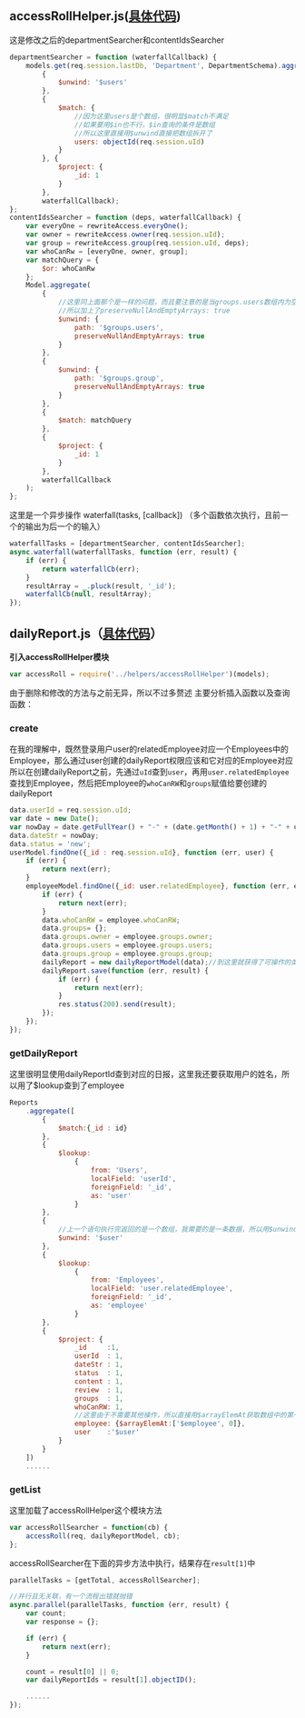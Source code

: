 ## accessRollHelper.js([具体代码](https://github.com/ZhangLujie4/byerp/blob/master/helpers/accessRollHelper.js))
这是修改之后的departmentSearcher和contentIdsSearcher
```javascript
departmentSearcher = function (waterfallCallback) {
    models.get(req.session.lastDb, 'Department', DepartmentSchema).aggregate(
        {
            $unwind: '$users'
        },
        {
            $match: {
                //因为这里users是个数组，很明显$match不满足
                //如果要用$in也不行，$in查询的条件是数组
                //所以这里直接用$unwind直接把数组拆开了
                users: objectId(req.session.uId)
            }
        }, {
            $project: {
                _id: 1
            }
        },
        waterfallCallback);
};
contentIdsSearcher = function (deps, waterfallCallback) {
    var everyOne = rewriteAccess.everyOne();
    var owner = rewriteAccess.owner(req.session.uId);
    var group = rewriteAccess.group(req.session.uId, deps);
    var whoCanRw = [everyOne, owner, group];
    var matchQuery = {
        $or: whoCanRw
    };
    Model.aggregate(
        {
            //这里同上面那个是一样的问题，而且要注意的是当groups.users数组内为空时也是要有一条数据的
            //所以加上了preserveNullAndEmptyArrays: true
            $unwind: {
                path: '$groups.users',
                preserveNullAndEmptyArrays: true
            }
        },
        {
            $unwind: {
                path: '$groups.group',
                preserveNullAndEmptyArrays: true
            }
        },
        {
            $match: matchQuery
        },
        {
            $project: {
                _id: 1
            }
        },
        waterfallCallback
    );
};
```
这里是一个异步操作
waterfall(tasks, [callback]) （多个函数依次执行，且前一个的输出为后一个的输入）
```javascript
waterfallTasks = [departmentSearcher, contentIdsSearcher];
async.waterfall(waterfallTasks, function (err, result) {
    if (err) {
        return waterfallCb(err);
    }
    resultArray = _.pluck(result, '_id');
    waterfallCb(null, resultArray);
});
```
## dailyReport.js（[具体代码](https://github.com/ZhangLujie4/byerp/blob/master/handlers/dailyReport.js)）
**引入accessRollHelper模块**
```javascript
var accessRoll = require('../helpers/accessRollHelper')(models);
```
由于删除和修改的方法与之前无异，所以不过多赘述
主要分析插入函数以及查询函数：

### create
在我的理解中，既然登录用户user的relatedEmployee对应一个Employees中的Employee，那么通过user创建的dailyReport权限应该和它对应的Employee对应
所以在创建dailyReport之前，先通过`uId`查到`user`，再用`user.relatedEmployee`查找到Employee，然后把Employee的`whoCanRW`和`groups`赋值给要创建的dailyReport
```javascript
data.userId = req.session.uId;
var date = new Date();
var nowDay = date.getFullYear() + "-" + (date.getMonth() + 1) + "-" + date.getDate();
data.dateStr = nowDay;
data.status = 'new';
userModel.findOne({_id : req.session.uId}, function (err, user) {
    if (err) {
        return next(err);
    }
    employeeModel.findOne({_id: user.relatedEmployee}, function (err, employee) {
        if (err) {
            return next(err);
        }
        data.whoCanRW = employee.whoCanRW;
        data.groups= {};
        data.groups.owner = employee.groups.owner;
        data.groups.users = employee.groups.users;
        data.groups.group = employee.groups.group;
        dailyReport = new dailyReportModel(data);//到这里就获得了可操作的类似于collection的对象
        dailyReport.save(function (err, result) {
            if (err) {
                return next(err);
            }
            res.status(200).send(result);
        });
    });
});
```

### getDailyReport
这里很明显使用dailyReportId查到对应的日报，这里我还要获取用户的姓名，所以用了$lookup查到了employee
```javascript
Reports
    .aggregate([
        {
            $match:{_id : id}
        },
        {
            $lookup:
                {
                    from: 'Users',
                    localField: 'userId',
                    foreignField: '_id',
                    as: 'user'
                }
        },
        {
            //上一个语句执行完返回的是一个数组，我需要的是一条数据，所以用$unwind直接把数组拆了
            $unwind: '$user'
        },
        {
            $lookup:
                {
                    from: 'Employees',
                    localField: 'user.relatedEmployee',
                    foreignField: '_id',
                    as: 'employee'
                }
        },
        {
            $project: {
                _id     :1,
                userId  : 1,
                dateStr : 1,
                status  : 1,
                content : 1,
                review  : 1,
                groups  : 1,
                whoCanRW: 1,
                //这里由于不需要其他操作，所以直接用$arrayElemAt获取数组中的第一个值
                employee: {$arrayElemAt:['$employee', 0]},
                user    :'$user'
            }
        }
    ])
    ......
```

### getList

这里加载了accessRollHelper这个模块方法
```javascript
var accessRollSearcher = function(cb) {
    accessRoll(req, dailyReportModel, cb);
};
```
accessRollSearcher在下面的异步方法中执行，结果存在`result[1]`中
```javascript
parallelTasks = [getTotal, accessRollSearcher];

//并行且无关联，有一个流程出错就抛错
async.parallel(parallelTasks, function (err, result) {
    var count;
    var response = {};

    if (err) {
        return next(err);
    }

    count = result[0] || 0;
    var dailyReportIds = result[1].objectID();

    ......
});
```
